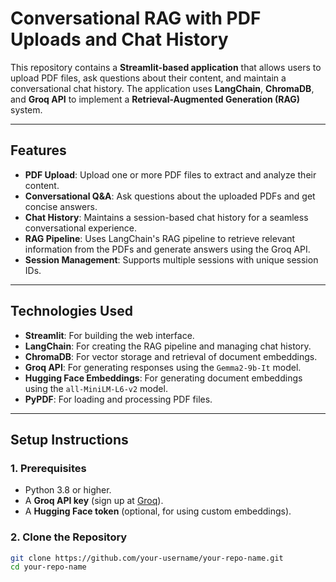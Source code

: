 # Conversational RAG with PDF Uploads and Chat History

This repository contains a **Streamlit-based application** that allows users to upload PDF files, ask questions about their content, and maintain a conversational chat history. The application uses **LangChain**, **ChromaDB**, and **Groq API** to implement a **Retrieval-Augmented Generation (RAG)** system.

---

## **Features**

- **PDF Upload**: Upload one or more PDF files to extract and analyze their content.
- **Conversational Q&A**: Ask questions about the uploaded PDFs and get concise answers.
- **Chat History**: Maintains a session-based chat history for a seamless conversational experience.
- **RAG Pipeline**: Uses LangChain's RAG pipeline to retrieve relevant information from the PDFs and generate answers using the Groq API.
- **Session Management**: Supports multiple sessions with unique session IDs.

---

## **Technologies Used**

- **Streamlit**: For building the web interface.
- **LangChain**: For creating the RAG pipeline and managing chat history.
- **ChromaDB**: For vector storage and retrieval of document embeddings.
- **Groq API**: For generating responses using the `Gemma2-9b-It` model.
- **Hugging Face Embeddings**: For generating document embeddings using the `all-MiniLM-L6-v2` model.
- **PyPDF**: For loading and processing PDF files.

---

## **Setup Instructions**

### **1. Prerequisites**

- Python 3.8 or higher.
- A **Groq API key** (sign up at [Groq](https://groq.com/)).
- A **Hugging Face token** (optional, for using custom embeddings).

### **2. Clone the Repository**

```bash
git clone https://github.com/your-username/your-repo-name.git
cd your-repo-name
